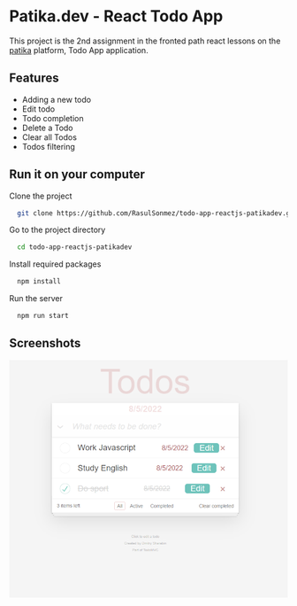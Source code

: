 # Patika.dev - React Todo App

This project is the 2nd assignment in the fronted path react lessons on the [patika](https://app.patika.dev/) platform, Todo App application.

## Features

- Adding a new todo
- Edit todo
- Todo completion
- Delete a Todo
- Clear all Todos
- Todos filtering

## Run it on your computer

Clone the project

```bash
  git clone https://github.com/RasulSonmez/todo-app-reactjs-patikadev.git
```

Go to the project directory

```bash
  cd todo-app-reactjs-patikadev
```

Install required packages

```bash
  npm install
```

Run the server

```bash
  npm run start
```

## Screenshots

![Uygulama Ekran Görüntüsü](./src/img/01.png)
